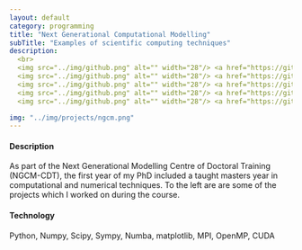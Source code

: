 ```yaml
---
layout: default
category: programming
title: "Next Generational Computational Modelling"
subTitle: "Examples of scientific computing techniques"
description:
  <br>
  <img src="../img/github.png" alt="" width="28"/> <a href="https://github.com/saultyevil/Simulation-and-Modelling">Simulation and Modelling</a><br><br>
  <img src="../img/github.png" alt="" width="28"/> <a href="https://github.com/saultyevil/Numerical-Methods">Numerical Methods</a><br><br>
  <img src="../img/github.png" alt="" width="28"/> <a href="https://github.com/saultyevil/MPI-Edge-Reverse">MPI Edge Reverse</a><br><br>
  <img src="../img/github.png" alt="" width="28"/> <a href="https://github.com/saultyevil/CUDA-Edge-Reverse">CUDA Edge Reverse</a><br><br>
  <img src="../img/github.png" alt="" width="28"/> <a href="https://github.com/saultyevil/OpenMP-Affinity-Scheduler">OpenMP Affinity Scheduler</a>

img: "../img/projects/ngcm.png"
---
```


#### Description

As part of the Next Generational Modelling Centre of Doctoral Training (NGCM-CDT),
the first year of my PhD included a taught masters year in computational and
numerical techniques. To the left are are some of the projects which I worked on
during the course.

#### Technology

Python, Numpy, Scipy, Sympy, Numba, matplotlib, MPI, OpenMP, CUDA
